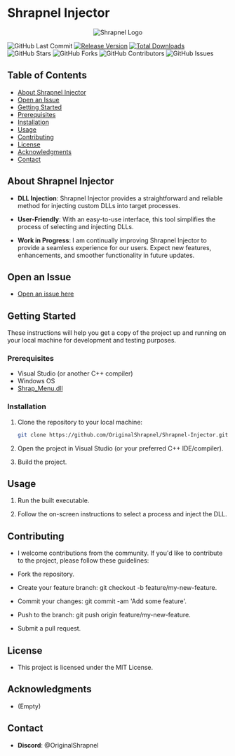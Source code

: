 # Shrapnel Injector

<div align="center">
  <img src="https://github.com/OriginalShrapnel/Shrapnel-Injector/assets/97250330/c803dac8-7cfc-402d-962a-8a112b606c8a" alt="Shrapnel Logo">
</div>

![GitHub Last Commit](https://img.shields.io/github/last-commit/OriginalShrapnel/Shrapnel-Injector)
[![Release Version](https://img.shields.io/github/v/release/OriginalShrapnel/Shrapnel-Injector)](https://github.com/OriginalShrapnel/Shrapnel-Injector/releases)
[![Total Downloads](https://img.shields.io/github/downloads/OriginalShrapnel/Shrapnel-Injector/total.svg)](https://github.com/OriginalShrapnel/Shrapnel-Injector/releases)
![GitHub Stars](https://img.shields.io/github/stars/OriginalShrapnel/Shrapnel-Injector)
![GitHub Forks](https://img.shields.io/github/forks/OriginalShrapnel/Shrapnel-Injector)
![GitHub Contributors](https://img.shields.io/github/contributors/OriginalShrapnel/Shrapnel-Injector)
![GitHub Issues](https://img.shields.io/github/issues/OriginalShrapnel/Shrapnel-Injector)

## Table of Contents

- [About Shrapnel Injector](#about-shrapnel-injector)
- [Open an Issue](#open-an-issue)
- [Getting Started](#getting-started)
- [Prerequisites](#prerequisites)
- [Installation](#installation)
- [Usage](#usage)
- [Contributing](#contributing)
- [License](#license)
- [Acknowledgments](#acknowledgments)
- [Contact](#contact)

## About Shrapnel Injector 

- **DLL Injection**: Shrapnel Injector provides a straightforward and reliable method for injecting custom DLLs into target processes.

- **User-Friendly**: With an easy-to-use interface, this tool simplifies the process of selecting and injecting DLLs.

- **Work in Progress**: I am continually improving Shrapnel Injector to provide a seamless experience for our users. Expect new features, enhancements, and smoother functionality in future updates.

## Open an Issue

- [Open an issue here](https://github.com/OriginalShrapnel/Shrapnel-Injector/issues/new)

## Getting Started

These instructions will help you get a copy of the project up and running on your local machine for development and testing purposes.

### Prerequisites

- Visual Studio (or another C++ compiler)
- Windows OS
- [Shrap_Menu.dll](https://github.com/OriginalShrapnel/Shrapnel-Injector)

### Installation

1. Clone the repository to your local machine:

   ```bash
   git clone https://github.com/OriginalShrapnel/Shrapnel-Injector.git

2. Open the project in Visual Studio (or your preferred C++ IDE/compiler).

3. Build the project.

## Usage

1. Run the built executable.

2. Follow the on-screen instructions to select a process and inject the DLL.

## Contributing

- I welcome contributions from the community. If you'd like to contribute to the project, please follow these guidelines:

- Fork the repository.

- Create your feature branch: git checkout -b feature/my-new-feature.

- Commit your changes: git commit -am 'Add some feature'.

- Push to the branch: git push origin feature/my-new-feature.

- Submit a pull request.

## License

- This project is licensed under the MIT License.

## Acknowledgments 

- (Empty)

## Contact

- **Discord**: @OriginalShrapnel

